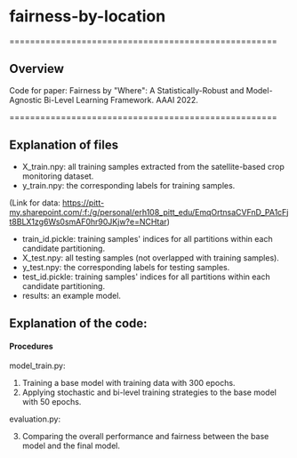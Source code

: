 # fairness-by-location

====================================================
## Overview
Code for paper: Fairness by "Where": A Statistically-Robust and Model-Agnostic Bi-Level Learning Framework. AAAI 2022.


====================================================
## Explanation of files

* X_train.npy: all training samples extracted from the satellite-based crop monitoring dataset.
* y_train.npy: the corresponding labels for training samples.

(Link for data: https://pitt-my.sharepoint.com/:f:/g/personal/erh108_pitt_edu/EmqOrtnsaCVFnD_PA1cFjt8BLX1zg6Ws0smAF0hr90JKjw?e=NCHtar)
* train_id.pickle: training samples' indices for all partitions within each candidate partitioning.
* X_test.npy: all testing samples (not overlapped with training samples).
* y_test.npy: the corresponding labels for testing samples.
* test_id.pickle: training samples' indices for all partitions within each candidate partitioning.
* results: an example model.

## Explanation of the code:

#### Procedures

model_train.py:
1. Training a base model with training data with 300 epochs.
2. Applying stochastic and bi-level training strategies to the base model with 50 epochs.

evaluation.py:

3. Comparing the overall performance and fairness between the base model and the final model.
